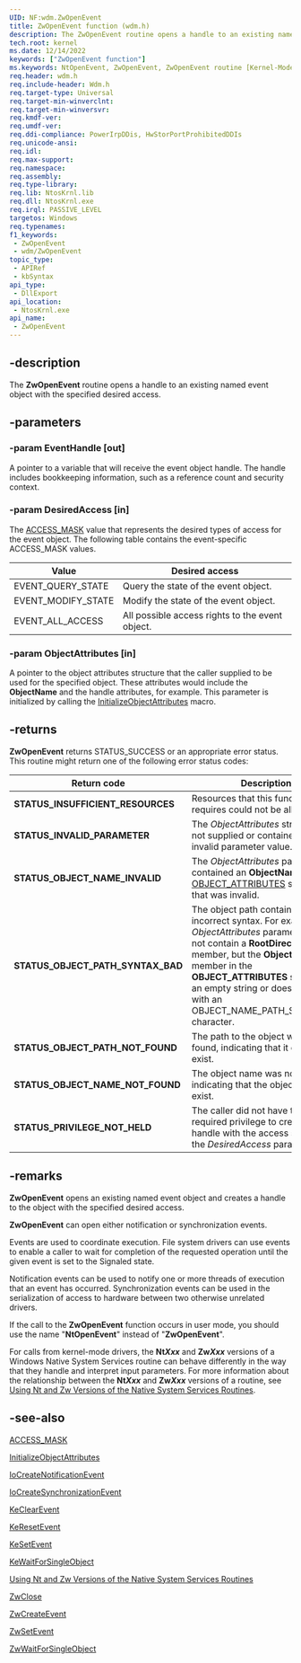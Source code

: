 ```yaml
---
UID: NF:wdm.ZwOpenEvent
title: ZwOpenEvent function (wdm.h)
description: The ZwOpenEvent routine opens a handle to an existing named event object with the specified desired access.
tech.root: kernel
ms.date: 12/14/2022
keywords: ["ZwOpenEvent function"]
ms.keywords: NtOpenEvent, ZwOpenEvent, ZwOpenEvent routine [Kernel-Mode Driver Architecture], k111_b2349294-0e16-43ef-95cb-eecd213374b6.xml, kernel.zwopenevent, wdm/NtOpenEvent, wdm/ZwOpenEvent
req.header: wdm.h
req.include-header: Wdm.h
req.target-type: Universal
req.target-min-winverclnt:
req.target-min-winversvr: 
req.kmdf-ver: 
req.umdf-ver: 
req.ddi-compliance: PowerIrpDDis, HwStorPortProhibitedDDIs
req.unicode-ansi: 
req.idl: 
req.max-support: 
req.namespace: 
req.assembly: 
req.type-library: 
req.lib: NtosKrnl.lib
req.dll: NtosKrnl.exe
req.irql: PASSIVE_LEVEL
targetos: Windows
req.typenames: 
f1_keywords:
 - ZwOpenEvent
 - wdm/ZwOpenEvent
topic_type:
 - APIRef
 - kbSyntax
api_type:
 - DllExport
api_location:
 - NtosKrnl.exe
api_name:
 - ZwOpenEvent
---
```


## -description

The **ZwOpenEvent** routine opens a handle to an existing named event object with the specified desired access.

## -parameters

### -param EventHandle [out]

A pointer to a variable that will receive the event object handle. The handle includes bookkeeping information, such as a reference count and security context.

### -param DesiredAccess [in]

The [ACCESS_MASK](/windows-hardware/drivers/kernel/access-mask) value that represents the desired types of access for the event object. The following table contains the event-specific ACCESS_MASK values.

| Value | Desired access |
|---|---|
| EVENT_QUERY_STATE | Query the state of the event object. |
| EVENT_MODIFY_STATE | Modify the state of the event object. |
| EVENT_ALL_ACCESS | All possible access rights to the event object. |

### -param ObjectAttributes [in]

A pointer to the object attributes structure that the caller supplied to be used for the specified object. These attributes would include the **ObjectName** and the handle attributes, for example. This parameter is initialized by calling the [InitializeObjectAttributes](/windows/win32/api/ntdef/nf-ntdef-initializeobjectattributes) macro.

## -returns

**ZwOpenEvent** returns STATUS_SUCCESS or an appropriate error status. This routine might return one of the following error status codes:

| Return code | Description |
|---|---|
| **STATUS_INSUFFICIENT_RESOURCES** | Resources that this function requires could not be allocated. |
| **STATUS_INVALID_PARAMETER** | The *ObjectAttributes* structure was not supplied or contained an invalid parameter value. |
| **STATUS_OBJECT_NAME_INVALID** | The *ObjectAttributes* parameter contained an **ObjectName** in the [OBJECT_ATTRIBUTES](/windows/win32/api/ntdef/ns-ntdef-_object_attributes) structure that was invalid. |
| **STATUS_OBJECT_PATH_SYNTAX_BAD** | The object path contained incorrect syntax. For example, the *ObjectAttributes* parameter does not contain a **RootDirectory** member, but the **ObjectName** member in the **OBJECT_ATTRIBUTES** structure is an empty string or does not start with an OBJECT_NAME_PATH_SEPARATOR character. |
| **STATUS_OBJECT_PATH_NOT_FOUND** | The path to the object was not found, indicating that it does not exist. |
| **STATUS_OBJECT_NAME_NOT_FOUND** | The object name was not found, indicating that the object does not exist. |
| **STATUS_PRIVILEGE_NOT_HELD** | The caller did not have the required privilege to create a handle with the access specified in the *DesiredAccess* parameter. |

## -remarks

**ZwOpenEvent** opens an existing named event object and creates a handle to the object with the specified desired access.

**ZwOpenEvent** can open either notification or synchronization events.

Events are used to coordinate execution. File system drivers can use events to enable a caller to wait for completion of the requested operation until the given event is set to the Signaled state.

Notification events can be used to notify one or more threads of execution that an event has occurred. Synchronization events can be used in the serialization of access to hardware between two otherwise unrelated drivers.

If the call to the **ZwOpenEvent** function occurs in user mode, you should use the name "**NtOpenEvent**" instead of "**ZwOpenEvent**".

For calls from kernel-mode drivers, the **Nt*Xxx*** and **Zw*Xxx*** versions of a Windows Native System Services routine can behave differently in the way that they handle and interpret input parameters. For more information about the relationship between the **Nt*Xxx*** and **Zw*Xxx*** versions of a routine, see [Using Nt and Zw Versions of the Native System Services Routines](/windows-hardware/drivers/kernel/using-nt-and-zw-versions-of-the-native-system-services-routines).

## -see-also

[ACCESS_MASK](/windows-hardware/drivers/kernel/access-mask)

[InitializeObjectAttributes](/windows/win32/api/ntdef/nf-ntdef-initializeobjectattributes)

[IoCreateNotificationEvent](./nf-wdm-iocreatenotificationevent.md)

[IoCreateSynchronizationEvent](./nf-wdm-iocreatesynchronizationevent.md)

[KeClearEvent](./nf-wdm-keclearevent.md)

[KeResetEvent](./nf-wdm-keresetevent.md)

[KeSetEvent](./nf-wdm-kesetevent.md)

[KeWaitForSingleObject](./nf-wdm-kewaitforsingleobject.md)

[Using Nt and Zw Versions of the Native System Services Routines](/windows-hardware/drivers/kernel/using-nt-and-zw-versions-of-the-native-system-services-routines)

[ZwClose](../ntifs/nf-ntifs-ntclose.md)

[ZwCreateEvent](../ntifs/nf-ntifs-zwcreateevent.md)

[ZwSetEvent](../ntifs/nf-ntifs-zwsetevent.md)

[ZwWaitForSingleObject](../ntifs/nf-ntifs-zwwaitforsingleobject.md)